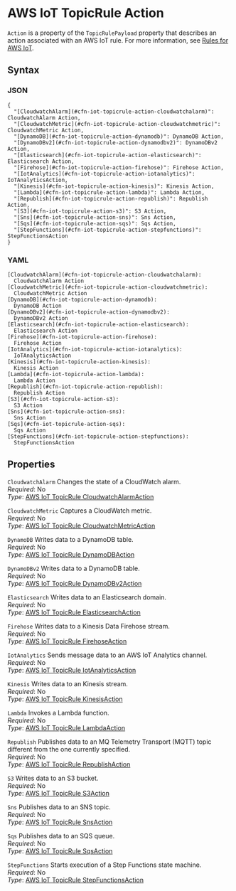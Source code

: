 # AWS IoT TopicRule Action<a name="aws-properties-iot-topicrule-action"></a>

`Action` is a property of the `TopicRulePayload` property that describes an action associated with an AWS IoT rule\. For more information, see [Rules for AWS IoT](https://docs.aws.amazon.com/iot/latest/developerguide/iot-rules.html)\.

## Syntax<a name="w13ab1c21c10d162c39c18b5"></a>

### JSON<a name="aws-properties-iot-topicrule-action-syntax.json"></a>

```
{
  "[CloudwatchAlarm](#cfn-iot-topicrule-action-cloudwatchalarm)": CloudwatchAlarm Action,
  "[CloudwatchMetric](#cfn-iot-topicrule-action-cloudwatchmetric)": CloudwatchMetric Action,
  "[DynamoDB](#cfn-iot-topicrule-action-dynamodb)": DynamoDB Action,
  "[DynamoDBv2](#cfn-iot-topicrule-action-dynamodbv2)": DynamoDBv2 Action,
  "[Elasticsearch](#cfn-iot-topicrule-action-elasticsearch)": Elasticsearch Action,
  "[Firehose](#cfn-iot-topicrule-action-firehose)": Firehose Action,
  "[IotAnalytics](#cfn-iot-topicrule-action-iotanalytics)": IoTAnalyticsAction,
  "[Kinesis](#cfn-iot-topicrule-action-kinesis)": Kinesis Action,
  "[Lambda](#cfn-iot-topicrule-action-lambda)": Lambda Action,
  "[Republish](#cfn-iot-topicrule-action-republish)": Republish Action,
  "[S3](#cfn-iot-topicrule-action-s3)": S3 Action,
  "[Sns](#cfn-iot-topicrule-action-sns)": Sns Action,
  "[Sqs](#cfn-iot-topicrule-action-sqs)": Sqs Action,
  "[StepFunctions](#cfn-iot-topicrule-action-stepfunctions)": StepFunctionsAction
}
```

### YAML<a name="aws-properties-iot-topicrule-action-syntax.yaml"></a>

```
[CloudwatchAlarm](#cfn-iot-topicrule-action-cloudwatchalarm):
  CloudwatchAlarm Action
[CloudwatchMetric](#cfn-iot-topicrule-action-cloudwatchmetric):
  CloudwatchMetric Action
[DynamoDB](#cfn-iot-topicrule-action-dynamodb):
  DynamoDB Action
[DynamoDBv2](#cfn-iot-topicrule-action-dynamodbv2):
  DynamoDBv2 Action
[Elasticsearch](#cfn-iot-topicrule-action-elasticsearch):
  Elasticsearch Action
[Firehose](#cfn-iot-topicrule-action-firehose):
  Firehose Action
[IotAnalytics](#cfn-iot-topicrule-action-iotanalytics):
  IoTAnalyticsAction
[Kinesis](#cfn-iot-topicrule-action-kinesis):
  Kinesis Action
[Lambda](#cfn-iot-topicrule-action-lambda):
  Lambda Action
[Republish](#cfn-iot-topicrule-action-republish):
  Republish Action
[S3](#cfn-iot-topicrule-action-s3):
  S3 Action
[Sns](#cfn-iot-topicrule-action-sns):
  Sns Action
[Sqs](#cfn-iot-topicrule-action-sqs):
  Sqs Action
[StepFunctions](#cfn-iot-topicrule-action-stepfunctions):
  StepFunctionsAction
```

## Properties<a name="w13ab1c21c10d162c39c18b7"></a>

`CloudwatchAlarm`  <a name="cfn-iot-topicrule-action-cloudwatchalarm"></a>
Changes the state of a CloudWatch alarm\.  
*Required*: No  
*Type*: [AWS IoT TopicRule CloudwatchAlarmAction](aws-properties-iot-topicrule-cloudwatchalarmaction.md)

`CloudwatchMetric`  <a name="cfn-iot-topicrule-action-cloudwatchmetric"></a>
Captures a CloudWatch metric\.  
*Required*: No  
*Type*: [AWS IoT TopicRule CloudwatchMetricAction](aws-properties-iot-topicrule-cloudwatchmetricaction.md)

`DynamoDB`  <a name="cfn-iot-topicrule-action-dynamodb"></a>
Writes data to a DynamoDB table\.  
*Required*: No  
*Type*: [AWS IoT TopicRule DynamoDBAction](aws-properties-iot-topicrule-dynamodbaction.md)

`DynamoDBv2`  <a name="cfn-iot-topicrule-action-dynamodbv2"></a>
Writes data to a DynamoDB table\.  
*Required*: No  
*Type*: [AWS IoT TopicRule DynamoDBv2Action](aws-properties-iot-topicrule-dynamodbv2action.md)

`Elasticsearch`  <a name="cfn-iot-topicrule-action-elasticsearch"></a>
Writes data to an Elasticsearch domain\.  
*Required*: No  
*Type*: [AWS IoT TopicRule ElasticsearchAction](aws-properties-iot-topicrule-elasticsearchaction.md)

`Firehose`  <a name="cfn-iot-topicrule-action-firehose"></a>
Writes data to a Kinesis Data Firehose stream\.  
*Required*: No  
*Type*: [AWS IoT TopicRule FirehoseAction](aws-properties-iot-topicrule-firehoseaction.md)

`IotAnalytics`  <a name="cfn-iot-topicrule-action-iotanalytics"></a>
Sends message data to an AWS IoT Analytics channel\.  
*Required*: No  
*Type*: [AWS IoT TopicRule IotAnalyticsAction](aws-properties-iot-topicrule-iotanalyticsaction.md)

`Kinesis`  <a name="cfn-iot-topicrule-action-kinesis"></a>
Writes data to an Kinesis stream\.  
*Required*: No  
*Type*: [AWS IoT TopicRule KinesisAction](aws-properties-iot-topicrule-kinesisaction.md)

`Lambda`  <a name="cfn-iot-topicrule-action-lambda"></a>
Invokes a Lambda function\.  
*Required*: No  
*Type*: [AWS IoT TopicRule LambdaAction](aws-properties-iot-topicrule-lambdaaction.md)

`Republish`  <a name="cfn-iot-topicrule-action-republish"></a>
Publishes data to an MQ Telemetry Transport \(MQTT\) topic different from the one currently specified\.  
*Required*: No  
*Type*: [AWS IoT TopicRule RepublishAction](aws-properties-iot-topicrule-republishaction.md)

`S3`  <a name="cfn-iot-topicrule-action-s3"></a>
Writes data to an S3 bucket\.  
*Required*: No  
*Type*: [AWS IoT TopicRule S3Action](aws-properties-iot-topicrule-s3action.md)

`Sns`  <a name="cfn-iot-topicrule-action-sns"></a>
Publishes data to an SNS topic\.  
*Required*: No  
*Type*: [AWS IoT TopicRule SnsAction](aws-properties-iot-topicrule-snsaction.md)

`Sqs`  <a name="cfn-iot-topicrule-action-sqs"></a>
Publishes data to an SQS queue\.  
*Required*: No  
*Type*: [AWS IoT TopicRule SqsAction](aws-properties-iot-topicrule-sqsaction.md)

`StepFunctions`  <a name="cfn-iot-topicrule-action-stepfunctions"></a>
Starts execution of a Step Functions state machine\.  
*Required*: No  
*Type*: [AWS IoT TopicRule StepFunctionsAction](aws-properties-iot-topicrule-stepfunctionsaction.md)